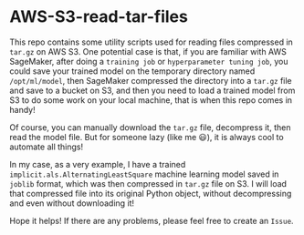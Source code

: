 # AWS-S3-read-tar-files
This repo contains some utility scripts used for reading files compressed in `tar.gz` on AWS S3.
One potential case is that, if you are familiar with AWS SageMaker, 
after doing a `training job` or `hyperparameter tuning job`, 
you could save your trained model on the temporary directory named `/opt/ml/model`, 
then SageMaker compressed the directory into a `tar.gz` file and save to 
a bucket on S3, and then you need to load a trained model from S3 to 
do some work on your local machine, that is when this repo comes in handy!

Of course, you can manually download the `tar.gz` file, decompress it, 
then read the model file. But for someone lazy (like me :smiley:), 
it is always cool to automate all things!

In my case, as a very example, 
I have a trained `implicit.als.AlternatingLeastSquare` machine learning model saved in `joblib` format, 
which was then compressed in `tar.gz` file on S3. I will load that compressed file into its original Python object, 
without decompressing and even without downloading it!

Hope it helps! If there are any problems, please feel free to create an `Issue`. 
